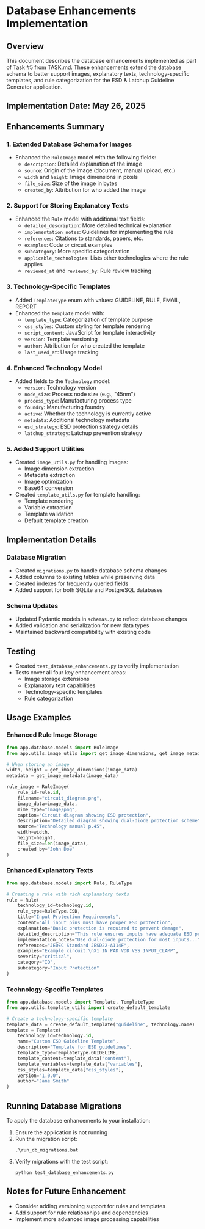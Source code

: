 # Database Enhancements Implementation

## Overview
This document describes the database enhancements implemented as part of Task #5 from TASK.md. These enhancements extend the database schema to better support images, explanatory texts, technology-specific templates, and rule categorization for the ESD & Latchup Guideline Generator application.

## Implementation Date: May 26, 2025

## Enhancements Summary

### 1. Extended Database Schema for Images
- Enhanced the `RuleImage` model with the following fields:
  - `description`: Detailed explanation of the image
  - `source`: Origin of the image (document, manual upload, etc.)
  - `width` and `height`: Image dimensions in pixels
  - `file_size`: Size of the image in bytes
  - `created_by`: Attribution for who added the image

### 2. Support for Storing Explanatory Texts
- Enhanced the `Rule` model with additional text fields:
  - `detailed_description`: More detailed technical explanation
  - `implementation_notes`: Guidelines for implementing the rule
  - `references`: Citations to standards, papers, etc.
  - `examples`: Code or circuit examples
  - `subcategory`: More specific categorization
  - `applicable_technologies`: Lists other technologies where the rule applies
  - `reviewed_at` and `reviewed_by`: Rule review tracking

### 3. Technology-Specific Templates
- Added `TemplateType` enum with values: GUIDELINE, RULE, EMAIL, REPORT
- Enhanced the `Template` model with:
  - `template_type`: Categorization of template purpose
  - `css_styles`: Custom styling for template rendering
  - `script_content`: JavaScript for template interactivity
  - `version`: Template versioning
  - `author`: Attribution for who created the template
  - `last_used_at`: Usage tracking

### 4. Enhanced Technology Model
- Added fields to the `Technology` model:
  - `version`: Technology version
  - `node_size`: Process node size (e.g., "45nm")
  - `process_type`: Manufacturing process type
  - `foundry`: Manufacturing foundry
  - `active`: Whether the technology is currently active
  - `metadata`: Additional technology metadata
  - `esd_strategy`: ESD protection strategy details
  - `latchup_strategy`: Latchup prevention strategy

### 5. Added Support Utilities
- Created `image_utils.py` for handling images:
  - Image dimension extraction
  - Metadata extraction
  - Image optimization
  - Base64 conversion
- Created `template_utils.py` for template handling:
  - Template rendering
  - Variable extraction
  - Template validation
  - Default template creation

## Implementation Details

### Database Migration
- Created `migrations.py` to handle database schema changes
- Added columns to existing tables while preserving data
- Created indexes for frequently queried fields
- Added support for both SQLite and PostgreSQL databases

### Schema Updates
- Updated Pydantic models in `schemas.py` to reflect database changes
- Added validation and serialization for new data types
- Maintained backward compatibility with existing code

## Testing
- Created `test_database_enhancements.py` to verify implementation
- Tests cover all four key enhancement areas:
  - Image storage extensions
  - Explanatory text capabilities
  - Technology-specific templates
  - Rule categorization

## Usage Examples

### Enhanced Rule Image Storage
```python
from app.database.models import RuleImage
from app.utils.image_utils import get_image_dimensions, get_image_metadata

# When storing an image
width, height = get_image_dimensions(image_data)
metadata = get_image_metadata(image_data)

rule_image = RuleImage(
    rule_id=rule.id,
    filename="circuit_diagram.png",
    image_data=image_data,
    mime_type="image/png",
    caption="Circuit diagram showing ESD protection",
    description="Detailed diagram showing dual-diode protection scheme",
    source="Technology manual p.45",
    width=width,
    height=height,
    file_size=len(image_data),
    created_by="John Doe"
)
```

### Enhanced Explanatory Texts
```python
from app.database.models import Rule, RuleType

# Creating a rule with rich explanatory texts
rule = Rule(
    technology_id=technology.id,
    rule_type=RuleType.ESD,
    title="Input Protection Requirements",
    content="All input pins must have proper ESD protection",
    explanation="Basic protection is required to prevent damage",
    detailed_description="This rule ensures inputs have adequate ESD protection...",
    implementation_notes="Use dual-diode protection for most inputs...",
    references="JEDEC Standard JESD22-A114F",
    examples="Example circuit:\nX1 IN PAD VDD VSS INPUT_CLAMP",
    severity="critical",
    category="IO",
    subcategory="Input Protection"
)
```

### Technology-Specific Templates
```python
from app.database.models import Template, TemplateType
from app.utils.template_utils import create_default_template

# Create a technology-specific template
template_data = create_default_template("guideline", technology.name)
template = Template(
    technology_id=technology.id,
    name="Custom ESD Guideline Template",
    description="Template for ESD guidelines",
    template_type=TemplateType.GUIDELINE,
    template_content=template_data["content"],
    template_variables=template_data["variables"],
    css_styles=template_data["css_styles"],
    version="1.0.0",
    author="Jane Smith"
)
```

## Running Database Migrations
To apply the database enhancements to your installation:

1. Ensure the application is not running
2. Run the migration script:
   ```
   .\run_db_migrations.bat
   ```
3. Verify migrations with the test script:
   ```
   python test_database_enhancements.py
   ```

## Notes for Future Enhancement
- Consider adding versioning support for rules and templates
- Add support for rule relationships and dependencies
- Implement more advanced image processing capabilities

